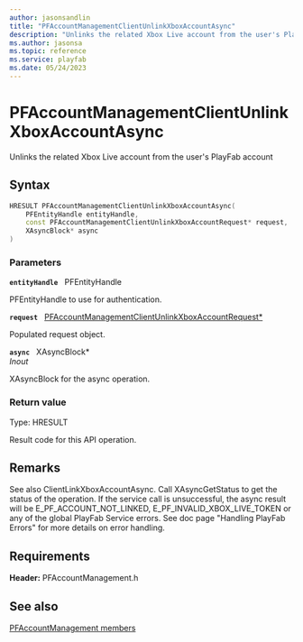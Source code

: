 ```yaml
---
author: jasonsandlin
title: "PFAccountManagementClientUnlinkXboxAccountAsync"
description: "Unlinks the related Xbox Live account from the user's PlayFab account"
ms.author: jasonsa
ms.topic: reference
ms.service: playfab
ms.date: 05/24/2023
---
```


# PFAccountManagementClientUnlinkXboxAccountAsync  

Unlinks the related Xbox Live account from the user's PlayFab account  

## Syntax  
  
```cpp
HRESULT PFAccountManagementClientUnlinkXboxAccountAsync(  
    PFEntityHandle entityHandle,  
    const PFAccountManagementClientUnlinkXboxAccountRequest* request,  
    XAsyncBlock* async  
)  
```  
  
### Parameters  
  
**`entityHandle`** &nbsp; PFEntityHandle  
  
PFEntityHandle to use for authentication.  
  
**`request`** &nbsp; [PFAccountManagementClientUnlinkXboxAccountRequest*](../../pfaccountmanagementtypes/structs/pfaccountmanagementclientunlinkxboxaccountrequest.md)  
  
Populated request object.  
  
**`async`** &nbsp; XAsyncBlock*  
*_Inout_*  
  
XAsyncBlock for the async operation.  
  
  
### Return value
Type: HRESULT
  
Result code for this API operation.
  
## Remarks  
  
See also ClientLinkXboxAccountAsync. Call XAsyncGetStatus to get the status of the operation. If the service call is unsuccessful, the async result will be E_PF_ACCOUNT_NOT_LINKED, E_PF_INVALID_XBOX_LIVE_TOKEN or any of the global PlayFab Service errors. See doc page "Handling PlayFab Errors" for more details on error handling.
  
## Requirements  
  
**Header:** PFAccountManagement.h
  
## See also  
[PFAccountManagement members](../pfaccountmanagement_members.md)  

  
  
